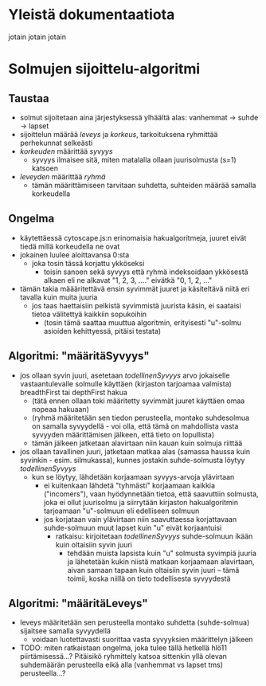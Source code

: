 # Yleistä dokumentaatiota
jotain jotain jotain


# Solmujen sijoittelu-algoritmi
## Taustaa
- solmut sijoitetaan aina järjestyksessä ylhäältä alas: vanhemmat -> suhde -> lapset
- sijoittelun määrää *leveys* ja *korkeus*, tarkoituksena ryhmittää perhekunnat selkeästi
- *korkeuden* määrittää *syvyys*
    - syvyys ilmaisee sitä, miten matalalla ollaan juurisolmusta (s=1) katsoen
- *leveyden* määrittää *ryhmä*
    - tämän määrittämiseen tarvitaan suhdetta, suhteiden määrää samalla korkeudella


## Ongelma
- käytettäessä cytoscape.js:n erinomaisia hakualgoritmeja, juuret eivät tiedä millä korkeudella ne ovat
- jokainen luulee aloittavansa 0:sta
    - joka tosin tässä korjattu ykköseksi
        - toisin sanoen sekä syvyys että ryhmä indeksoidaan ykkösestä alkaen eli ne alkavat "1, 2, 3, ...." eivätkä "0, 1, 2, ..."
- tämän takia määäritettävä ensin syvimmät juuret ja käsiteltävä niitä eri tavalla kuin muita juuria
    - jos taas haettaisiin pelkistä syvimmistä juurista käsin, ei saataisi tietoa välitettyä kaikkiin sopukoihin
        - (tosin tämä saattaa muuttua algoritmin, erityisesti "u"-solmu asioiden kehittyessä, pitäisi testata)


## Algoritmi: "määritäSyvyys"
- jos ollaan syvin juuri, asetetaan *todellinenSyvyys* arvo jokaiselle vastaantulevalle solmulle käyttäen (kirjaston tarjoamaa valmista) breadthFirst tai depthFirst hakua
    - (tätä ennen ollaan toki määritetty syvimmät juuret käyttäen omaa nopeaa hakuaan)
    - (ryhmä määritetään sen tiedon perusteella, montako suhdesolmua on samalla syvyydellä - voi olla, että tämä on mahdollista vasta syvyyden määrittämisen jälkeen, että tieto on lopullista)
    - tämän jälkeen jatketaan alavirtaan niin kauan kuin solmuja riittää
- jos ollaan tavallinen juuri, jatketaan matkaa alas (samassa haussa kuin syvinkin - esim. silmukassa), kunnes jostakin suhde-solmusta löytyy *todellinenSyvyys*
    - kun se löytyy, lähdetään korjaamaan syvyys-arvoja ylävirtaan
        - ei kuitenkaan lähdetä "tyhmästi" korjaamaan kaikkia ("incomers"), vaan hyödynnetään tietoa, että saavuttiin solmusta, joka ei ollut juurisolmu ja siirrytään kirjaston hakualgoritmin tarjoamaan "u"-solmuun eli edelliseen solmuun
        - jos korjataan vain ylävirtaan niin saavuttaessa korjattavaan suhde-solmuun muut lapset kuin "u" eivät korjaantuisi
            - ratkaisu: kirjoitetaan *todellinenSyvyys* suhde-solmuun ikään kuin oltaisiin syvin juuri
                - tehdään muista lapsista kuin "u" solmusta syvimpiä juuria ja lähetetään kukin niistä matkaan korjaamaan alavirtaan, aivan samaan tapaan kuin oltaisiin syvin juuri – tämä toimii, koska niillä on tieto todellisesta syvyydestä


## Algoritmi: "määritäLeveys"
- leveys määritetään sen perusteella montako suhdetta (suhde-solmua) sijaitsee samalla syvyydellä
    - voidaan luotettavasti suorittaa vasta syvyyksien määrittelyn jälkeen
- TODO: miten ratkaistaan ongelma, joka tulee tällä hetkellä hlö11 piirtämisessä...? Pitäisikö ryhmittely katsoa sittenkin yllä olevan suhdemäärän perusteella eikä alla (vanhemmat vs lapset tms) perusteella...?
